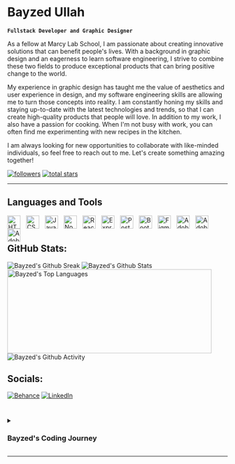 # Bayzed Ullah

**`Fullstack Developer and Graphic Designer`**

As a fellow at Marcy Lab School, I am passionate about creating innovative solutions that can benefit people's lives. With a background in graphic design and an eagerness to learn software engineering, I strive to combine these two fields to produce exceptional products that can bring positive change to the world.

My experience in graphic design has taught me the value of aesthetics and user experience in design, and my software engineering skills are allowing me to turn those concepts into reality. I am constantly honing my skills and staying up-to-date with the latest technologies and trends, so that I can create high-quality products that people will love. In addition to my work, I also have a passion for cooking. When I'm not busy with work, you can often find me experimenting with new recipes in the kitchen.

I am always looking for new opportunities to collaborate with like-minded individuals, so feel free to reach out to me. Let's create something amazing together!

   <p align="left">
      <a href="https://github.com/BayzU?tab=followers">
         <img alt="followers" title="Follow me on Github" src="https://custom-icon-badges.demolab.com/github/followers/BayzU?color=9544F2&labelColor=7C0BFF&style=for-the-badge&logo=person-add&label=Follow&logoColor=white"/></a>
      <a href="https://github.com/BayzU?tab=repositories&sort=stargazers">
         <img alt="total stars" title="Total stars on GitHub" src="https://custom-icon-badges.demolab.com/github/stars/BayzU?color=9544F2&style=for-the-badge&labelColor=7C0BFF&logo=star"/></a>
   </p>

---

## Languages and Tools

<img align="left" alt="HTML" width="30px" style="padding-right:10px;" src="https://cdn.jsdelivr.net/gh/devicons/devicon/icons/html5/html5-original.svg"/>
<img align="left" alt="CSS" width="30px" style="padding-right:10px;" src="https://cdn.jsdelivr.net/gh/devicons/devicon/icons/css3/css3-original.svg" />
<img align="left" alt="JavaScript" width="30px" style="padding-right:10px;" src="https://cdn.jsdelivr.net/gh/devicons/devicon/icons/javascript/javascript-original.svg" />
<img align="left" alt="NodeJS" width="30px" style="padding-right:10px;" src="https://cdn.jsdelivr.net/gh/devicons/devicon/icons/nodejs/nodejs-original.svg" />
<img align="left" alt="ReactJS" width="30px" style="padding-right:10px;" src="https://cdn.jsdelivr.net/gh/devicons/devicon/icons/react/react-original.svg" />
<img align="left" alt="ExpressJS" width="30px" style="padding-right:10px;" src="https://cdn.jsdelivr.net/gh/devicons/devicon/icons/express/express-original.svg" />
<img align="left" alt="PostgreSQL" width="30px" style="padding-right:10px;" src="https://cdn.jsdelivr.net/gh/devicons/devicon/icons/postgresql/postgresql-original.svg" />
<img align="left" alt="Bootstrap" width="30px" style="padding-right:10px;" src="https://cdn.jsdelivr.net/gh/devicons/devicon/icons/bootstrap/bootstrap-original.svg" />
<img align="left" alt="Figma" width="30px" style="padding-right:10px;" src="https://cdn.jsdelivr.net/gh/devicons/devicon/icons/figma/figma-original.svg" />
<img align="left" alt="Adobe Illustrator" width="30px" style="padding-right:10px;" src="https://cdn.jsdelivr.net/gh/devicons/devicon/icons/illustrator/illustrator-plain.svg" />
<img align="left" alt="Adobe XD" width="30px" style="padding-right:10px;" src="https://cdn.jsdelivr.net/gh/devicons/devicon/icons/xd/xd-plain.svg" />
<img align="left" alt="Adobne Photoshop" width="30px" style="padding-right:10px;" src="https://cdn.jsdelivr.net/gh/devicons/devicon/icons/photoshop/photoshop-plain.svg" />
<br />
<br/>

## GitHub Stats:

<img alt="Bayzed's Github Sreak" src="https://streak-stats.demolab.com?user=BayzU&theme=midnight-purple&card_width=467&hide_border=false"/>

<img alt="Bayzed's Github Stats" src="https://github-readme-stats.vercel.app/api?username=BayzU&show_icons=true&theme=midnight-purple&hide_border=true"/>

<img alt="Bayzed's Top Languages" src="https://denvercoder1-github-readme-stats.vercel.app/api/top-langs/?username=BayzU&langs_count=8&layout=compact&theme=react&hide_border=true&bg_color=000000&title_color=9544F2&icon_color=9544F2&hide=Jupyter%20Notebook,Roff" height="192px" width="467px"/>

<img alt="Bayzed's Github Activity" src="https://github-readme-activity-graph.vercel.app/graph?username=BayzU&bg_color=000000&color=9544F2&line=9544F2&point=7C0BFF&radius=10&hide_border=true"/>


## Socials:

[![Behance](https://img.shields.io/badge/Behance-1769ff?logo=behance&logoColor=white)](https://behance.net/bayzgraphics) 
[![LinkedIn](https://img.shields.io/badge/LinkedIn-%230077B5.svg??style=for-the-badge&logo=linkedin&logoColor=white)](https://linkedin.com/in/bayzedullah)

#

<details>
   <summary><h3>Bayzed's Coding Journey</h3></summary>
   I started my coding journey as a naive computer science student with a passion to learn everything I could about this programming world - code, unix, linux, theory. And all the while, teaching myself iOS development with a dream to build my own app, but that soon got overshadowed by my desire to excel in Java. A desire that landed me a full-stack software engineering job upon graduation. However, I had another desire I had been pursuing throughout this time - YouTube content creation. I eventually ended up quitting my software engineering job to pursue YouTube full-time, and that has been my focus ever since. But there's something that's always bothered me about my journey - abandoning my dream of building my own app to pursue the safe route, a job. Now I've already taken the leap away from that safety net into this uncomfortable, unexplored world that it being a creator. And it worked out, but again, it became comfortable. It's easier to create a video than go out on a ledge and build my own product. I do have to eat, at the end of the day, but I think it's time. It's time to get uncomfortable again. I have a burning desire to get back on the horse, and fulfill that dream younger me had of building my own app, my own product. And in order to do that, I'll be implmementing a few measures to streamline my YouTube content to focus more time on fulfilling that dream - a dream that I'll be ready to tackle in 2023 due to the measure I'm putting in place now until the end of 2022. Don't wait up, because I'm coming.
</details>

---
